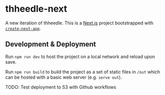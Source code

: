 # thheedle-next

A new iteration of thheedle. This is a [Next.js](https://nextjs.org/) project bootstrapped with [`create-next-app`](https://github.com/vercel/next.js/tree/canary/packages/create-next-app).

## Development & Deployment

Run `npm run dev` to host the project on a local network and reload upon save.

Run `npm run build` to build the project as a set of static files in `/out` which can be hosted with a basic web server (e.g. `serve out`).

TODO: Test deployment to S3 with Github workflows
